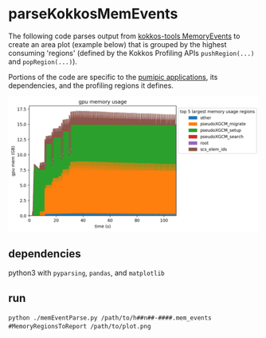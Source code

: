 # parseKokkosMemEvents

The following code parses output from [kokkos-tools MemoryEvents](https://github.com/kokkos/kokkos-tools/wiki/MemoryEvents) to create an area plot (example below) that is grouped by the highest consuming 'regions' (defined by the Kokkos Profiling APIs `pushRegion(...)` and `popRegion(...)`).

Portions of the code are specific to the [pumipic applications](https://github.com/SCOREC/pumi-pic), its dependencies, and the profiling regions it defines.

![example of memory usage plot](h36n13-47550.peakTrace.png)

## dependencies

python3 with `pyparsing`, `pandas`, and `matplotlib`

## run

`python ./memEventParse.py /path/to/h##n##-####.mem_events #MemoryRegionsToReport /path/to/plot.png` 

